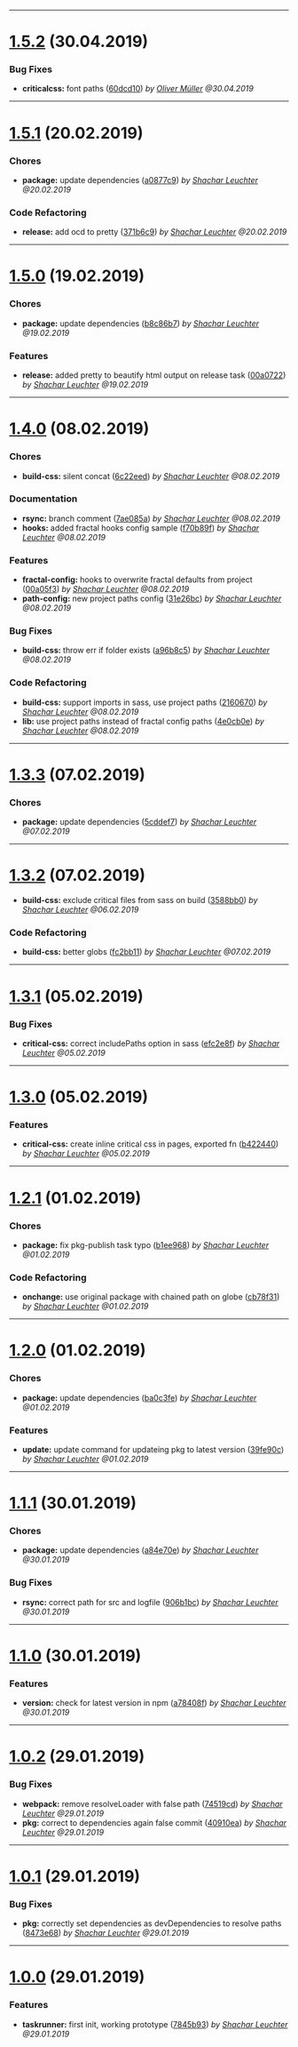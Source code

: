 
 *** 

# [1.5.2](https://github.com/jvmn/groundzero-taskrunner/compare/1.5.1...1.5.2) (30.04.2019)

 ### Bug Fixes

* **criticalcss:**  font paths ([60dcd10](https://github.com/jvmn/groundzero-taskrunner/commit/60dcd10)) _by [Oliver Müller](oliver.mueller@jvm.de) @30.04.2019_

 *** 

# [1.5.1](https://github.com/jvmn/groundzero-taskrunner/compare/1.5.0...1.5.1) (20.02.2019)

 ### Chores

* **package:**  update dependencies ([a0877c9](https://github.com/jvmn/groundzero-taskrunner/commit/a0877c9)) _by [Shachar Leuchter](shachar.leuchter@jvm.de) @20.02.2019_
 ### Code Refactoring

* **release:**  add ocd to pretty ([371b6c9](https://github.com/jvmn/groundzero-taskrunner/commit/371b6c9)) _by [Shachar Leuchter](shachar.leuchter@jvm.de) @20.02.2019_

 *** 

# [1.5.0](https://github.com/jvmn/groundzero-taskrunner/compare/1.4.0...1.5.0) (19.02.2019)

 ### Chores

* **package:**  update dependencies ([b8c86b7](https://github.com/jvmn/groundzero-taskrunner/commit/b8c86b7)) _by [Shachar Leuchter](shachar.leuchter@jvm.de) @19.02.2019_
 ### Features

* **release:**  added pretty to beautify html output on release task ([00a0722](https://github.com/jvmn/groundzero-taskrunner/commit/00a0722)) _by [Shachar Leuchter](shachar.leuchter@jvm.de) @19.02.2019_

 *** 

# [1.4.0](https://github.com/jvmn/groundzero-taskrunner/compare/1.3.3...1.4.0) (08.02.2019)

 ### Chores

* **build-css:**  silent concat ([6c22eed](https://github.com/jvmn/groundzero-taskrunner/commit/6c22eed)) _by [Shachar Leuchter](shachar.leuchter@jvm.de) @08.02.2019_
 ### Documentation

* **rsync:**  branch comment ([7ae085a](https://github.com/jvmn/groundzero-taskrunner/commit/7ae085a)) _by [Shachar Leuchter](shachar.leuchter@jvm.de) @08.02.2019_
* **hooks:**  added fractal hooks config sample ([f70b89f](https://github.com/jvmn/groundzero-taskrunner/commit/f70b89f)) _by [Shachar Leuchter](shachar.leuchter@jvm.de) @08.02.2019_
 ### Features

* **fractal-config:**  hooks to overwrite fractal defaults from project ([00a05f3](https://github.com/jvmn/groundzero-taskrunner/commit/00a05f3)) _by [Shachar Leuchter](shachar.leuchter@jvm.de) @08.02.2019_
* **path-config:**  new project paths config ([31e26bc](https://github.com/jvmn/groundzero-taskrunner/commit/31e26bc)) _by [Shachar Leuchter](shachar.leuchter@jvm.de) @08.02.2019_
 ### Bug Fixes

* **build-css:**  throw err if folder exists ([a96b8c5](https://github.com/jvmn/groundzero-taskrunner/commit/a96b8c5)) _by [Shachar Leuchter](shachar.leuchter@jvm.de) @08.02.2019_
 ### Code Refactoring

* **build-css:**  support imports in sass, use project paths ([2160670](https://github.com/jvmn/groundzero-taskrunner/commit/2160670)) _by [Shachar Leuchter](shachar.leuchter@jvm.de) @08.02.2019_
* **lib:**  use project paths instead of fractal config paths ([4e0cb0e](https://github.com/jvmn/groundzero-taskrunner/commit/4e0cb0e)) _by [Shachar Leuchter](shachar.leuchter@jvm.de) @08.02.2019_

 *** 

# [1.3.3](https://github.com/jvmn/groundzero-taskrunner/compare/1.3.2...1.3.3) (07.02.2019)

 ### Chores

* **package:**  update dependencies ([5cddef7](https://github.com/jvmn/groundzero-taskrunner/commit/5cddef7)) _by [Shachar Leuchter](shachar.leuchter@jvm.de) @07.02.2019_

 *** 

# [1.3.2](https://github.com/jvmn/groundzero-taskrunner/compare/1.3.1...1.3.2) (07.02.2019)

* **build-css:**  exclude critical files from sass on build ([3588bb0](https://github.com/jvmn/groundzero-taskrunner/commit/3588bb0)) _by [Shachar Leuchter](shachar.leuchter@jvm.de) @06.02.2019_
 ### Code Refactoring

* **build-css:**  better globs ([fc2bb11](https://github.com/jvmn/groundzero-taskrunner/commit/fc2bb11)) _by [Shachar Leuchter](shachar.leuchter@jvm.de) @07.02.2019_

 *** 

# [1.3.1](https://github.com/jvmn/groundzero-taskrunner/compare/1.3.0...1.3.1) (05.02.2019)

 ### Bug Fixes

* **critical-css:**  correct includePaths option in sass ([efc2e8f](https://github.com/jvmn/groundzero-taskrunner/commit/efc2e8f)) _by [Shachar Leuchter](shachar.leuchter@jvm.de) @05.02.2019_

 *** 

# [1.3.0](https://github.com/jvmn/groundzero-taskrunner/compare/1.2.1...1.3.0) (05.02.2019)

 ### Features

* **critical-css:**  create inline critical css in pages, exported fn ([b422440](https://github.com/jvmn/groundzero-taskrunner/commit/b422440)) _by [Shachar Leuchter](shachar.leuchter@jvm.de) @05.02.2019_

 *** 

# [1.2.1](https://github.com/jvmn/groundzero-taskrunner/compare/1.2.0...1.2.1) (01.02.2019)

 ### Chores

* **package:**  fix pkg-publish task typo ([b1ee968](https://github.com/jvmn/groundzero-taskrunner/commit/b1ee968)) _by [Shachar Leuchter](shachar.leuchter@jvm.de) @01.02.2019_
 ### Code Refactoring

* **onchange:**  use original package with chained path on globe ([cb78f31](https://github.com/jvmn/groundzero-taskrunner/commit/cb78f31)) _by [Shachar Leuchter](shachar.leuchter@jvm.de) @01.02.2019_

 *** 

# [1.2.0](https://github.com/jvmn/groundzero-taskrunner/compare/1.1.1...1.2.0) (01.02.2019)

 ### Chores

* **package:**  update dependencies ([ba0c3fe](https://github.com/jvmn/groundzero-taskrunner/commit/ba0c3fe)) _by [Shachar Leuchter](shachar.leuchter@jvm.de) @01.02.2019_
 ### Features

* **update:**  update command for updateing pkg to latest version ([39fe90c](https://github.com/jvmn/groundzero-taskrunner/commit/39fe90c)) _by [Shachar Leuchter](shachar.leuchter@jvm.de) @01.02.2019_

 *** 

# [1.1.1](https://github.com/jvmn/groundzero-taskrunner/compare/1.1.0...1.1.1) (30.01.2019)

 ### Chores

* **package:**  update dependencies ([a84e70e](https://github.com/jvmn/groundzero-taskrunner/commit/a84e70e)) _by [Shachar Leuchter](shachar.leuchter@jvm.de) @30.01.2019_
 ### Bug Fixes

* **rsync:**  correct path for src and logfile ([906b1bc](https://github.com/jvmn/groundzero-taskrunner/commit/906b1bc)) _by [Shachar Leuchter](shachar.leuchter@jvm.de) @30.01.2019_

 *** 

# [1.1.0](https://github.com/jvmn/groundzero-taskrunner/compare/1.0.2...1.1.0) (30.01.2019)

 ### Features

* **version:**  check for latest version in npm ([a78408f](https://github.com/jvmn/groundzero-taskrunner/commit/a78408f)) _by [Shachar Leuchter](shachar.leuchter@jvm.de) @30.01.2019_

 *** 

# [1.0.2](https://github.com/jvmn/groundzero-taskrunner/compare/1.0.1...1.0.2) (29.01.2019)

 ### Bug Fixes

* **webpack:**  remove resolveLoader with false path ([74519cd](https://github.com/jvmn/groundzero-taskrunner/commit/74519cd)) _by [Shachar Leuchter](shachar.leuchter@jvm.de) @29.01.2019_
* **pkg:**  correct to dependencies again false commit ([40910ea](https://github.com/jvmn/groundzero-taskrunner/commit/40910ea)) _by [Shachar Leuchter](shachar.leuchter@jvm.de) @29.01.2019_

 *** 

# [1.0.1](https://github.com/jvmn/groundzero-taskrunner/compare/1.0.0...1.0.1) (29.01.2019)

 ### Bug Fixes

* **pkg:**  correctly set dependencies as devDependencies to resolve paths ([8473e68](https://github.com/jvmn/groundzero-taskrunner/commit/8473e68)) _by [Shachar Leuchter](shachar.leuchter@jvm.de) @29.01.2019_

 *** 

# [1.0.0](https://github.com/jvmn/groundzero-taskrunner/compare/1.0.0...1.0.0) (29.01.2019)

 ### Features

* **taskrunner:**  first init, working prototype ([7845b93](https://github.com/jvmn/groundzero-taskrunner/commit/7845b93)) _by [Shachar Leuchter](shachar.leuchter@jvm.de) @29.01.2019_
